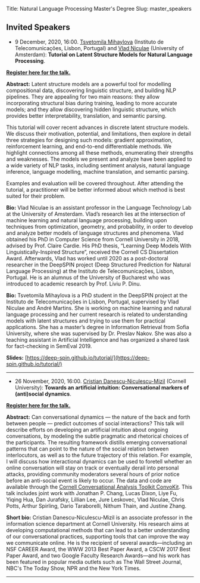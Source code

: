 Title: Natural Language Processing Master's Degree
Slug: master_speakers

## **Invited Speakers**

- 9 December, 2020, 16:00.  [Tsvetomila Mihaylova]() (Instituto de Telecomunicações, Lisbon, Portugal) and [Vlad Niculae]() (University of Amsterdam): **Tutorial on Latent Structure Models for Natural Language Processing**.

**[Register here for the talk.](https://forms.gle/PkTGiosBwVYY1tKZ6)**

**Abstract:** Latent structure models are a powerful tool for modelling compositional data, discovering linguistic structure, and building NLP pipelines. They are appealing for two main reasons: they allow incorporating structural bias during training, leading to more accurate models; and they allow discovering hidden linguistic structure, which provides better interpretability, translation, and semantic parsing.

This tutorial will cover recent advances in discrete latent structure models. We discuss their motivation, potential, and limitations, then explore in detail three strategies for designing such models: gradient approximation, reinforcement learning, and end-to-end differentiable methods. We highlight connections among all these methods, enumerating their strengths and weaknesses. The models we present and analyze have been applied to a wide variety of NLP tasks, including sentiment analysis, natural language inference, language modelling, machine translation, and semantic parsing.

Examples and evaluation will be covered throughout. After attending the tutorial, a practitioner will be better informed about which method is best suited for their problem.

**Bio:** Vlad Niculae is an assistant professor in the Language Technology Lab at the University of Amsterdam. Vlad’s research lies at the intersection of machine learning and natural language processing, building upon techniques from optimization, geometry, and probability, in order to develop and analyze better models of language structures and phenomena. Vlad obtained his PhD in Computer Science from Cornell University in 2018, advised by Prof. Claire Cardie. His PhD thesis, “Learning Deep Models With Linguistically-Inspired Structure”, received the Cornell CS Dissertation Award. Afterwards, Vlad has worked until 2020 as a post-doctoral researcher in the DeepSPIN project (Deep Structured Prediction for Natural Language Processing) at the Instituto de Telecomunicações, Lisbon, Portugal. He is an alumnus of the University of Bucharest who was introduced to academic research by Prof. Liviu P. Dinu.

**Bio:** Tsvetomila Mihaylova is a PhD student in the DeepSPIN project at the Instituto de Telecomunicações in Lisbon, Portugal, supervised by Vlad Niculae and André Martins. She is working on machine learning and natural language processing and her current research is related to understanding models with latent structures and trying to use them for practical applications.
She has a master’s degree in Information Retrieval from Sofia University, where she was supervised by Dr. Preslav Nakov. She was also a teaching assistant in Artificial Intelligence and has organized a shared task for fact-checking in SemEval 2019.

**Slides:** [https://deep-spin.github.io/tutorial/](https://deep-spin.github.io/tutorial/)


---

- 26 November, 2020, 16:00. [Cristian Danescu-Niculescu-Mizil](http://www.cs.cornell.edu/~cristian/) (Cornell University): **Towards an artificial intuition: Conversational markers of (anti)social dynamics**.

**[Register here for the talk.](https://forms.gle/o7VxmEUkfvY7y4P57)**

**Abstract:** Can conversational dynamics — the nature of the back and forth between people — predict outcomes of social interactions? This talk will describe efforts on developing an artificial intuition about ongoing conversations, by modeling the subtle pragmatic and rhetorical choices of the participants. The resulting framework distills emerging conversational patterns that can point to the nature of the social relation between interlocutors, as well as to the future trajectory of this relation.  For example, I will discuss how interactional dynamics can be used to foretell whether an online conversation will stay on track or eventually derail into personal attacks, providing community moderators several hours of prior notice before an anti-social event is likely to occur.
The data and code are available through the [Cornell Conversational Analysis Toolkit ConvoKit](http://convokit.cornell.edu). This talk includes joint work with Jonathan P. Chang, Lucas Dixon, Liye Fu, Yiqing Hua, Dan Jurafsky,  Lillian Lee, Jure Leskovec, Vlad Niculae, Chris Potts, Arthur Spirling, Dario Taraborelli, Nithum Thain, and Justine Zhang.

**Short bio:** Cristian Danescu-Niculescu-Mizil is an associate professor in the information science department at Cornell University.  His research aims at developing computational methods that can lead to a better understanding of our conversational practices, supporting tools that can improve the way we communicate online.  He is the recipient of several awards—including an NSF CAREER Award, the WWW 2013 Best Paper Award, a CSCW 2017 Best Paper Award, and two Google Faculty Research Awards—and his work has been featured in popular media outlets such as The Wall Street Journal, NBC's The Today Show, NPR and the New York Times.

---

